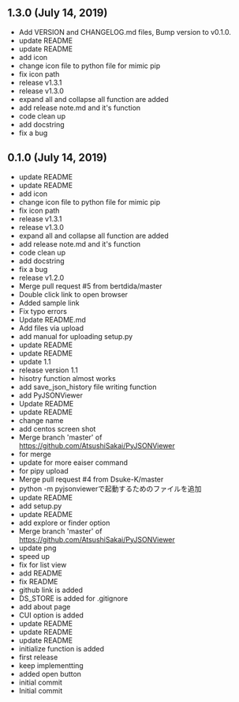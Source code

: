 ## 1.3.0 (July 14, 2019)
  - Add VERSION and CHANGELOG.md files, Bump version to v0.1.0.
  - update README
  - update README
  - add icon
  - change icon file to python file for mimic pip
  - fix icon path
  - release v1.3.1
  - release v1.3.0
  - expand all and collapse all function are added
  - add release note.md and it's function
  - code clean up
  - add docstring
  - fix a bug

## 0.1.0 (July 14, 2019)
  - update README
  - update README
  - add icon
  - change icon file to python file for mimic pip
  - fix icon path
  - release v1.3.1
  - release v1.3.0
  - expand all and collapse all function are added
  - add release note.md and it's function
  - code clean up
  - add docstring
  - fix a bug
  - release v1.2.0
  - Merge pull request #5 from bertdida/master
  - Double click link to open browser
  - Added sample link
  - Fix typo errors
  - Update README.md
  - Add files via upload
  - add manual for uploading setup.py
  - update README
  - update README
  - update 1.1
  - release version 1.1
  - hisotry function almost works
  - add save_json_history file writing function
  - add PyJSONViewer
  - Update README
  - update README
  - change name
  - add centos screen shot
  - Merge branch 'master' of https://github.com/AtsushiSakai/PyJSONViewer
  - for merge
  - update for more eaiser command
  - for pipy upload
  - Merge pull request #4 from Dsuke-K/master
  - python -m pyjsonviewerで起動するためのファイルを追加
  - update README
  - add setup.py
  - update README
  - add explore or finder option
  - Merge branch 'master' of https://github.com/AtsushiSakai/PyJSONViewer
  - update png
  - speed up
  - fix for list view
  - add README
  - fix README
  - github link is added
  - DS_STORE is added for .gitignore
  - add about page
  - CUI option is added
  - update README
  - update README
  - update README
  - initialize function is added
  - first release
  - keep implementting
  - added open button
  - initial commit
  - Initial commit

